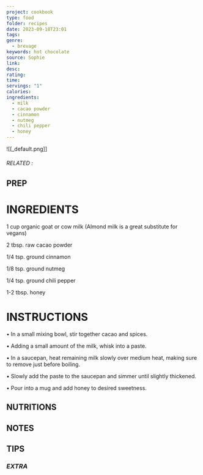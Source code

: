 ```yaml
---
project: cookbook
type: food
folder: recipes
date: 2023-09-18T23:01
tags: 
genre:
  - brevage
keywords: hot chocolate
source: Sophie
link: 
desc: 
rating: 
time: 
servings: "1"
calories: 
ingredients:
  - milk
  - cacao powder
  - cinnamon
  - nutmeg
  - chili pepper
  - honey
---
```


![[_default.png]]
###### *RELATED* : 


## PREP


# INGREDIENTS

1 cup organic goat or cow milk (Almond milk is a great substitute for vegans)

2 tbsp. raw cacao powder

1/4 tsp. ground cinnamon

1/8 tsp. ground nutmeg

1/4 tsp. ground chili pepper

1-2 tbsp. honey


# INSTRUCTIONS

• In a small mixing bowl, stir together cacao and spices.

• Adding a small amount of the milk, whisk into a paste.

• In a saucepan, heat remaining milk slowly over medium heat, making sure to remove just before boiling.

• Slowly add the paste to the saucepan and simmer until slightly thickened.

• Pour into a mug and add honey to desired sweetness.


## NUTRITIONS



## NOTES



## TIPS



### *EXTRA*



